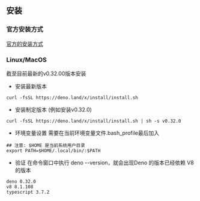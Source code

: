 ## 安装

### 官方安装方式
[官方的安装方式](https://github.com/denoland/deno_install)

### Linux/MacOS

截至目前最新的v0.32.00版本安装

- 安装最新版本
```
curl -fsSL https://deno.land/x/install/install.sh
```

- 安装制定版本 (例如安装v0.32.0)
```
curl -fsSL https://deno.land/x/install/install.sh | sh -s v0.32.0
```

- 环境变量设置
需要在当前环境变量文件.bash_profile最后加入

```
## 注意: $HOME 是当前系统用户目录
export PATH=$HOME/.local/bin/:$PATH
```

- 验证
在命令窗口中执行 deno --version，就会出现Deno 的版本已经依赖 V8 的版本

```
deno 0.32.0
v8 8.1.108
typescript 3.7.2
```
